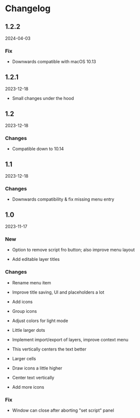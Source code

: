 # Changelog

## 1.2.2

2024-04-03

### Fix

* Downwards compatible with macOS 10.13

## 1.2.1

2023-12-18

* Small changes under the hood

## 1.2

2023-12-18

### Changes

* Compatible down to 10.14

## 1.1

2023-12-18

### Changes

* Downwards compatibility & fix missing menu entry

## 1.0

2023-11-17

### New

* Option to remove script fro button; also improve menu layout

* Add editable layer titles

### Changes

* Rename menu item

* Improve title saving, UI and placeholders a lot

* Add icons

* Group icons

* Adjust colors for light mode

* Little larger dots

* Implement import/export of layers, improve context menu

* This vertically centers the text better

* Larger cells

* Draw icons a little higher

* Center text vertically

* Add more icons

### Fix

* Window can close after aborting "set script" panel

